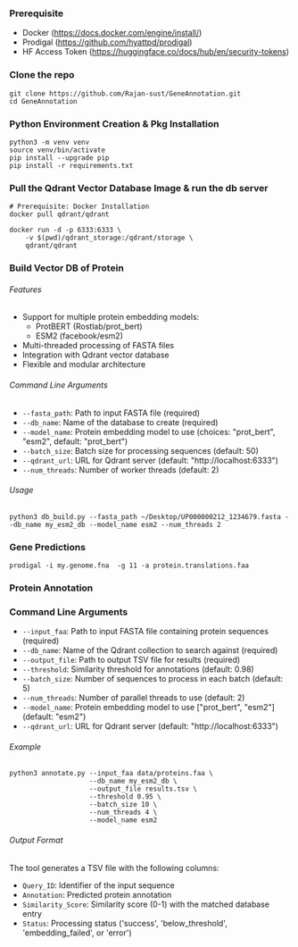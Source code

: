 ### Prerequisite
- Docker (https://docs.docker.com/engine/install/)
- Prodigal (https://github.com/hyattpd/prodigal)
- HF Access Token (https://huggingface.co/docs/hub/en/security-tokens)

### Clone the repo
```
git clone https://github.com/Rajan-sust/GeneAnnotation.git
cd GeneAnnotation
```

### Python Environment Creation & Pkg Installation
```
python3 -m venv venv
source venv/bin/activate
pip install --upgrade pip
pip install -r requirements.txt
```

### Pull the Qdrant Vector Database Image & run the db server
```
# Prerequisite: Docker Installation
docker pull qdrant/qdrant

docker run -d -p 6333:6333 \
    -v $(pwd)/qdrant_storage:/qdrant/storage \
    qdrant/qdrant
```

### Build Vector DB of Protein

###### Features

- Support for multiple protein embedding models:
  - ProtBERT (Rostlab/prot_bert)
  - ESM2 (facebook/esm2)
- Multi-threaded processing of FASTA files
- Integration with Qdrant vector database
- Flexible and modular architecture

###### Command Line Arguments

- `--fasta_path`: Path to input FASTA file (required)
- `--db_name`: Name of the database to create (required)
- `--model_name`: Protein embedding model to use (choices: "prot_bert", "esm2", default: "prot_bert")
- `--batch_size`: Batch size for processing sequences (default: 50)
- `--qdrant_url`: URL for Qdrant server (default: "http://localhost:6333")
- `--num_threads`: Number of worker threads (default: 2)

###### Usage
```
python3 db_build.py --fasta_path ~/Desktop/UP000000212_1234679.fasta --db_name my_esm2_db --model_name esm2 --num_threads 2
```



### Gene Predictions
```
prodigal -i my.genome.fna  -g 11 -a protein.translations.faa
```

### Protein Annotation


### Command Line Arguments

- `--input_faa`: Path to input FASTA file containing protein sequences (required)
- `--db_name`: Name of the Qdrant collection to search against (required)
- `--output_file`: Path to output TSV file for results (required)
- `--threshold`: Similarity threshold for annotations (default: 0.98)
- `--batch_size`: Number of sequences to process in each batch (default: 5)
- `--num_threads`: Number of parallel threads to use (default: 2)
- `--model_name`: Protein embedding model to use ["prot_bert", "esm2"] (default: "esm2")
- `--qdrant_url`: URL for Qdrant server (default: "http://localhost:6333")

###### Example

```
python3 annotate.py --input_faa data/proteins.faa \
                    --db_name my_esm2_db \
                    --output_file results.tsv \
                    --threshold 0.95 \
                    --batch_size 10 \
                    --num_threads 4 \
                    --model_name esm2
```

###### Output Format

The tool generates a TSV file with the following columns:
- `Query_ID`: Identifier of the input sequence
- `Annotation`: Predicted protein annotation
- `Similarity_Score`: Similarity score (0-1) with the matched database entry
- `Status`: Processing status ('success', 'below_threshold', 'embedding_failed', or 'error')

[comment]: <> (## Project Structure)

[comment]: <> (- `main.py`: Entry point for the application)

[comment]: <> (- `config.py`: Configuration and argument parsing)

[comment]: <> (- `embedders.py`: Protein embedding models)

[comment]: <> (- `database.py`: Vector database operations)

[comment]: <> (- `processor.py`: Protein sequence processing workflow)

[comment]: <> (## Adding a New Embedding Model)

[comment]: <> (To add a new embedding model:)

[comment]: <> (1. Implement a new class in `embedders.py` that inherits from `ProteinEmbedder`)

[comment]: <> (2. Add the new model to the `get_embedder` factory function)

[comment]: <> (3. Update the command line choices in `config.py`)
